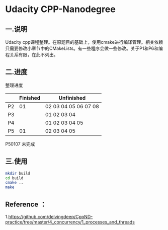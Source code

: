 # Udacity CPP-Nanodegree


## 一.说明

Udacity cpp课程整理。在原题目的基础上，使用cmake进行编译管理。相关依赖只需要修改小章节中的CMakeLists。有一些程序会做一些修改。关于P1和P6和编程关系有限，在此不列出。

## 二.进度

整理进度

|      | Finished    | Unfinished     |
| ---- | ----------- | -------------- |
|  P2  | 01          | 02 03 04 05 06 07 08|
|  P3  |             | 01 02 03 04    |
|  P4  |             | 01 02 03 04 05 |
|  P5  | 01          |  02 03 04 05 |

P50107 未完成

## 三.使用

``` bash
mkdir build
cd build
cmake ..
make
```

## Reference ：

1.https://github.com/delvingdeep/CppND-practice/tree/master/4_concurrency/1_processes_and_threads



